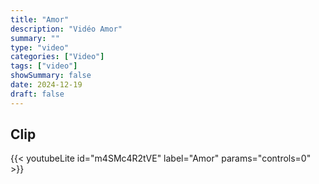 ```yaml
---
title: "Amor"
description: "Vidéo Amor"
summary: ""
type: "video"
categories: ["Video"]
tags: ["video"]
showSummary: false
date: 2024-12-19
draft: false
---
```


## Clip

{{< youtubeLite id="m4SMc4R2tVE" label="Amor"  params="controls=0" >}}
